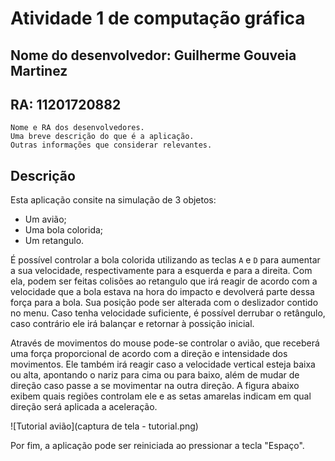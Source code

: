 # Atividade 1 de computação gráfica

## Nome do desenvolvedor: Guilherme Gouveia Martinez
## RA: 11201720882

    Nome e RA dos desenvolvedores.
    Uma breve descrição do que é a aplicação.
    Outras informações que considerar relevantes.

## Descrição

Esta aplicação consite na simulação de 3 objetos:
 * Um avião;
 * Uma bola colorida;
 * Um retangulo.

É possível controlar a bola colorida utilizando as teclas `A` e `D` para aumentar a sua velocidade, respectivamente para a esquerda e para a direita. Com ela, podem ser feitas colisões ao retangulo que irá reagir de acordo com a velocidade que a bola estava na hora do impacto e devolverá parte dessa força para a bola. Sua posição pode ser alterada com o deslizador contido no menu. Caso tenha velocidade suficiente, é possível derrubar o retângulo, caso contrário ele irá balançar e retornar à possição inicial. 

Através de movimentos do mouse pode-se controlar o avião, que receberá uma força proporcional de acordo com a direção e intensidade dos movimentos. Ele também irá reagir caso a velocidade vertical esteja baixa ou alta, apontando o nariz para cima ou para baixo, além de mudar de direção caso passe a se movimentar na outra direção. A figura abaixo exibem quais regiões controlam ele e as setas amarelas indicam em qual direção será aplicada a aceleração.

![Tutorial avião](captura de tela - tutorial.png)




Por fim, a aplicação pode ser reiniciada ao pressionar a tecla "Espaço".
